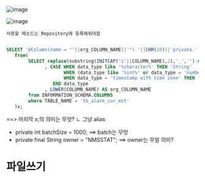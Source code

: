 ![image](https://user-images.githubusercontent.com/97263974/187108201-17207522-e7a6-4cc4-a851-59ad75acd652.png)

![image](https://user-images.githubusercontent.com/97263974/187108224-48e6a808-c838-4f4c-9679-42f964251889.png)
```
사용할 메소드는 Repository에 등록해줘야함
```

```sql

SELECT '@Column(name = "'||org_COLUMN_NAME||'") '||CHR(10)||'private '||data_type||' '||COLUMN_NAME||';'
   from(
        SELECT replace(substring(INITCAP('z'||COLUMN_NAME),2),'_','') AS COLUMN_NAME
		      , CASE WHEN data_type like '%character%' THEN 'String'
		             WHEN (data_type like '%int%' or data_type = 'number') THEN 'int'
		             WHEN data_type = 'timestamp with time zone' THEN 'Timestamp'
		         END data_type
		      , LOWER(COLUMN_NAME) AS org_COLUMN_NAME
		from INFORMATION_SCHEMA.COLUMNS
		where TABLE_NAME = 'tb_alarm_cur_mst'
   )x;

```
==> 마지막 x;의 의미는 무엇?
	ㄴ 그냥 alias
- private int batchSize = 1000;
==> batch는 무엇
- private final String owner = "NMSSTAT"; 
==> owner는 무얼 의미?

# 파일쓰기
